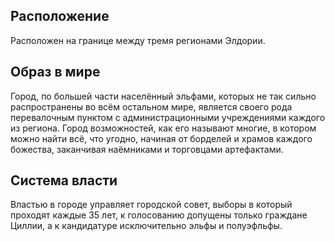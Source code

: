 ## Расположение
Расположен на границе между тремя регионами Элдории. 
## Образ в мире
Город, по большей части населённый эльфами, которых не так сильно распространены во всём остальном мире, является своего рода перевалочным пунктом с администрационными учреждениями каждого из региона. Город возможностей, как его называют многие, в котором можно найти всё, что угодно, начиная от борделей и храмов каждого божества, заканчивая наёмниками и торговцами артефактами. 
## Система власти
Властью в городе управляет городской совет, выборы в который проходят каждые 35 лет, к голосованию допущены только граждане Циллии, а к кандидатуре исключительно эльфы и полуэфльфы.
